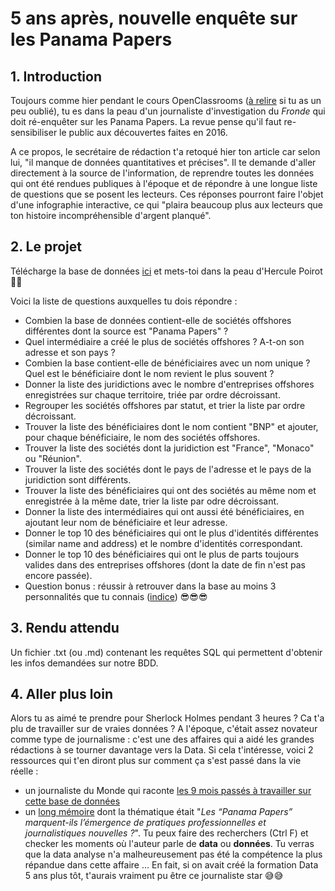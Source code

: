 # 5 ans après, nouvelle enquête sur les Panama Papers

## 1. Introduction
Toujours comme hier pendant le cours OpenClassrooms ([à relire](https://openclassrooms.com/fr/courses/4449026-initiez-vous-a-lalgebre-relationnelle-avec-le-langage-sql/4539106-explorez-les-panama-papers) si tu as un peu oublié), tu es dans la peau d'un journaliste d'investigation du *Fronde* qui doit ré-enquêter sur les Panama Papers. La revue pense qu'il faut re-sensibiliser le public aux découvertes faites en 2016.

A ce propos, le secrétaire de rédaction t'a retoqué hier ton article car selon lui, "il manque de données quantitatives et précises". Il te demande d'aller directement à la source de l'information, de reprendre toutes les données qui ont été rendues publiques à l'époque et de répondre à une longue liste de questions que se posent les lecteurs. Ces réponses pourront faire l'objet d'une infographie interactive, ce qui "plaira beaucoup plus aux lecteurs que ton histoire incompréhensible d'argent planqué".

## 2. Le projet

Télécharge la base de données [ici](https://s3-eu-west-1.amazonaws.com/static.oc-static.com/prod/courses/files/parcours-data-analyst/Cours_initiez-vous-a-lalgebre-relationnelle-avec-le-langage-sql/database_sqlite3.zip) et mets-toi dans la peau d'Hercule Poirot  🔎🔎

Voici la liste de questions auxquelles tu dois répondre : 

- Combien la base de données contient-elle de sociétés offshores différentes dont la source est "Panama Papers" ?
- Quel intermédiaire a créé le plus de sociétés offshores ? A-t-on son adresse et son pays ?
- Combien la base contient-elle de bénéficiaires avec un nom unique ? Quel est le bénéficiaire dont le nom revient le plus souvent ? 
- Donner la liste des juridictions avec le nombre d'entreprises offshores enregistrées sur chaque territoire, triée par ordre décroissant.
- Regrouper les sociétés offshores par statut, et trier la liste par ordre décroissant.
- Trouver la liste des bénéficiaires dont le nom contient "BNP" et ajouter, pour chaque bénéficiaire, le nom des sociétés offshores.
- Trouver la liste des sociétés dont la juridiction est "France", "Monaco" ou "Réunion".
- Trouver la liste des sociétés dont le pays de l'adresse et le pays de la juridiction sont différents.
- Trouver la liste des bénéficiaires qui ont des sociétés au même nom et enregistrée à la même date, trier la liste par odre décroissant.
- Donner la liste des intermédiaires qui ont aussi été bénéficiaires, en ajoutant leur nom de bénéficiaire et leur adresse.
- Donner le top 10 des bénéficiaires qui ont le plus d'identités différentes (similar name and address) et le nombre d'identités correspondant.
- Donner le top 10 des bénéficiaires qui ont le plus de parts toujours valides dans des entreprises offshores (dont la date de fin n'est pas encore passée).
- Question bonus : réussir à retrouver dans la base au moins 3 personnalités que tu connais ([indice](https://fr.wikipedia.org/wiki/Liste_des_personnes_cit%C3%A9es_dans_les_Panama_Papers)) 😎😎😎

## 3. Rendu attendu
Un fichier .txt (ou .md) contenant les requêtes SQL qui permettent d'obtenir les infos demandées sur notre BDD.

## 4. Aller plus loin
Alors tu as aimé te prendre pour Sherlock Holmes pendant 3 heures ? Ca t'a plu de travailler sur de vraies données ? A l'époque, c'était assez novateur comme type de journalisme : c'est une des affaires qui a aidé les grandes rédactions à se tourner davantage vers la Data. 
Si cela t'intéresse, voici 2 ressources qui t'en diront plus sur comment ça s'est passé dans la vie réelle :
- un journaliste du Monde qui raconte [les 9 mois passés à travailler sur cette base de données](https://www.lejdd.fr/Medias/Presse-ecrite/Comment-nous-avons-travaille-pendant-9-mois-sur-Panama-Papers-779799)
- un [long mémoire](https://dumas.ccsd.cnrs.fr/dumas-02996658/document) dont la thématique était "*Les “Panama Papers” marquent-ils l’émergence de pratiques professionnelles et journalistiques nouvelles ?*". Tu peux faire des recherchers (Ctrl F) et checker les moments où l'auteur parle de **data** ou **données**. Tu verras que la data analyse n'a malheureusement pas été la compétence la plus répandue dans cette affaire ... En fait, si on avait créé la formation Data 5 ans plus tôt, t'aurais vraiment pu être ce journaliste star 😅😅

